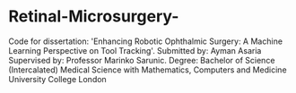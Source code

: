 # Retinal-Microsurgery-
Code for dissertation: 'Enhancing Robotic Ophthalmic Surgery: A Machine Learning Perspective on Tool Tracking'. Submitted by: Ayman Asaria Supervised by: Professor Marinko Sarunic. Degree: Bachelor of Science (Intercalated) Medical Science with Mathematics, Computers and Medicine University College London

